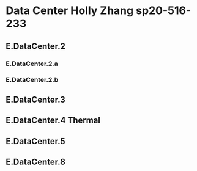 # Data Center Holly Zhang sp20-516-233

## E.DataCenter.2

### E.DataCenter.2.a

### E.DataCenter.2.b

## E.DataCenter.3

## E.DataCenter.4 Thermal

## E.DataCenter.5

## E.DataCenter.8

